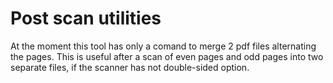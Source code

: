 # Post scan utilities

At the moment this tool has only a comand to merge 2 pdf files alternating the pages.
This is useful after a scan of even pages and odd pages into two separate files, if the scanner has not double-sided option.